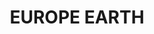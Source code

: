 ---
layout: product
title: "EUROPE EARTH"
price: "500" 
desc: "Pigment"
img_path: "/assets/img/A.MIG-3004.webp"
brand: "AMMO"
available: true
special_offer: false
new: false
soon: false
cat: "060000"
subcat: "060700"
subsubcat: "00"
sifra: "A.MIG-3004"
popular: false
spec: false
---